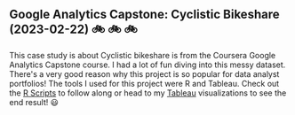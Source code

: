## Google Analytics Capstone: Cyclistic Bikeshare (2023-02-22) :bike: :bike: :bike:

This case study is about Cyclistic bikeshare is from the Coursera Google Analytics Capstone course. I had a lot of fun diving into this messy dataset. There's a very good reason why this project is so popular for data analyst portfolios! The tools I used for this project were R and Tableau. Check out the <a href= https://github.com/hjkissinger/Coursera-GA-Capstone/tree/main/R-scripts>R Scripts</a> to follow along or head to my <a href="https://public.tableau.com/app/profile/hannah.kissinger6750/viz/GoogleAnalyticsCapstoneCyclisticBikeSharePTI/CyclisticBikeShareCaseStudy">Tableau</a> visualizations to see the end result! :smiley:




